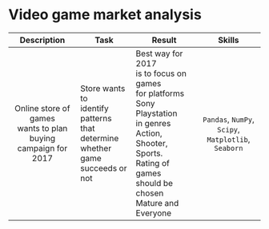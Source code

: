 # Video game market analysis
| Description | Task | Result | Skills |
| :----:|  ---- |  ---- |  :----: |
| Online store of games<br/> wants to plan buying<br/> campaign for 2017 |  Store wants to<br/> identify patterns<br/> that determine<br/> whether game<br/> succeeds or not | Best way for 2017<br/> is to focus on games<br/> for platforms<br/> Sony Playstation<br/> in genres Action,<br/> Shooter, Sports.<br/> Rating of games<br/> should be chosen<br/> Mature and Everyone | `Pandas`, `NumPy`, `Scipy`,<br/> `Matplotlib`, `Seaborn`
